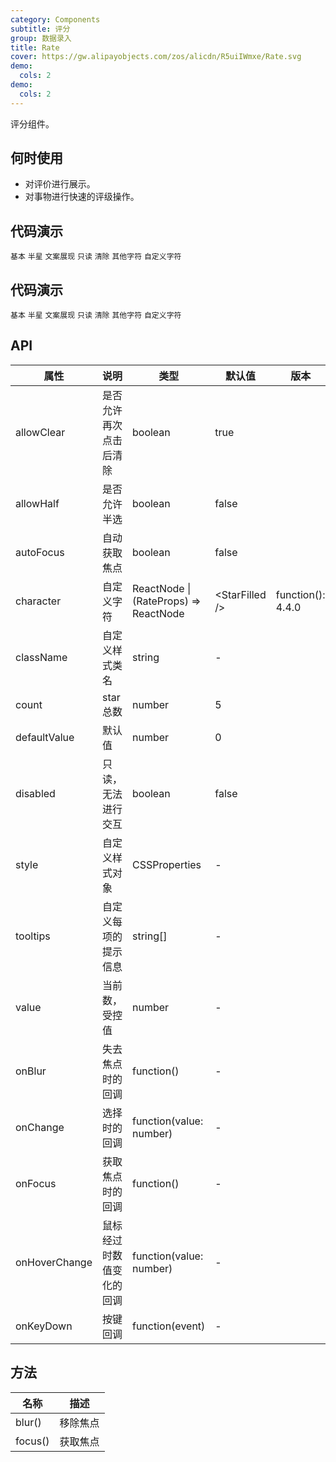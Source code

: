 ```yaml
---
category: Components
subtitle: 评分
group: 数据录入
title: Rate
cover: https://gw.alipayobjects.com/zos/alicdn/R5uiIWmxe/Rate.svg
demo:
  cols: 2
demo:
  cols: 2
---
```


评分组件。

## 何时使用

- 对评价进行展示。
- 对事物进行快速的评级操作。

## 代码演示

<code src="./demo/basic.tsx">基本</code>
<code src="./demo/half.tsx">半星</code>
<code src="./demo/text.tsx">文案展现</code>
<code src="./demo/disabled.tsx">只读</code>
<code src="./demo/clear.tsx">清除</code>
<code src="./demo/character.tsx">其他字符</code>
<code src="./demo/character-function.tsx">自定义字符</code>

## 代码演示

<code src="./demo/basic.tsx">基本</code>
<code src="./demo/half.tsx">半星</code>
<code src="./demo/text.tsx">文案展现</code>
<code src="./demo/disabled.tsx">只读</code>
<code src="./demo/clear.tsx">清除</code>
<code src="./demo/character.tsx">其他字符</code>
<code src="./demo/character-function.tsx">自定义字符</code>

## API

| 属性          | 说明                     | 类型                                  | 默认值            | 版本              |
| ------------- | ------------------------ | ------------------------------------- | ----------------- | ----------------- |
| allowClear    | 是否允许再次点击后清除   | boolean                               | true              |                   |
| allowHalf     | 是否允许半选             | boolean                               | false             |                   |
| autoFocus     | 自动获取焦点             | boolean                               | false             |                   |
| character     | 自定义字符               | ReactNode \| (RateProps) => ReactNode | &lt;StarFilled /> | function(): 4.4.0 |
| className     | 自定义样式类名           | string                                | -                 |                   |
| count         | star 总数                | number                                | 5                 |                   |
| defaultValue  | 默认值                   | number                                | 0                 |                   |
| disabled      | 只读，无法进行交互       | boolean                               | false             |                   |
| style         | 自定义样式对象           | CSSProperties                         | -                 |                   |
| tooltips      | 自定义每项的提示信息     | string\[]                             | -                 |                   |
| value         | 当前数，受控值           | number                                | -                 |                   |
| onBlur        | 失去焦点时的回调         | function()                            | -                 |                   |
| onChange      | 选择时的回调             | function(value: number)               | -                 |                   |
| onFocus       | 获取焦点时的回调         | function()                            | -                 |                   |
| onHoverChange | 鼠标经过时数值变化的回调 | function(value: number)               | -                 |                   |
| onKeyDown     | 按键回调                 | function(event)                       | -                 |                   |

## 方法

| 名称    | 描述     |
| ------- | -------- |
| blur()  | 移除焦点 |
| focus() | 获取焦点 |
